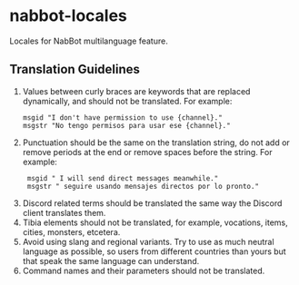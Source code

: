 # nabbot-locales
Locales for NabBot multilanguage feature.

## Translation Guidelines
1. Values between curly braces are keywords that are replaced dynamically, and should not be translated. For example:
    ```po
    msgid "I don't have permission to use {channel}."
    msgstr "No tengo permisos para usar ese {channel}."
    ```
2. Punctuation should be the same on the translation string, do not add or remove periods at the end or remove spaces before the string. For example:
   ```po
    msgid " I will send direct messages meanwhile."
    msgstr " seguire usando mensajes directos por lo pronto."
    ```
3. Discord related terms should be translated the same way the Discord client translates them.
4. Tibia elements should not be translated, for example, vocations, items, cities, monsters, etcetera.
5. Avoid using slang and regional variants. Try to use as much neutral language as possible, so users from different countries than yours but that speak the same language can understand.
6. Command names and their parameters should not be translated.
